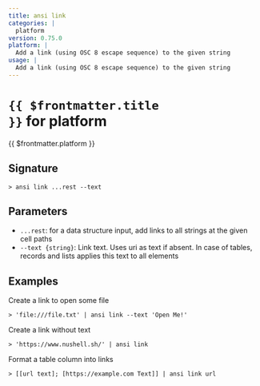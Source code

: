 ```yaml
---
title: ansi link
categories: |
  platform
version: 0.75.0
platform: |
  Add a link (using OSC 8 escape sequence) to the given string
usage: |
  Add a link (using OSC 8 escape sequence) to the given string
---
```


# <code>{{ $frontmatter.title }}</code> for platform

<div class='command-title'>{{ $frontmatter.platform }}</div>

## Signature

```> ansi link ...rest --text```

## Parameters

 -  `...rest`: for a data structure input, add links to all strings at the given cell paths
 -  `--text {string}`: Link text. Uses uri as text if absent. In case of
                tables, records and lists applies this text to all elements

## Examples

Create a link to open some file
```shell
> 'file:///file.txt' | ansi link --text 'Open Me!'
```

Create a link without text
```shell
> 'https://www.nushell.sh/' | ansi link
```

Format a table column into links
```shell
> [[url text]; [https://example.com Text]] | ansi link url
```
